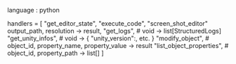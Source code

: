language : python

handlers = 
[
    "get_editor_state",
    "execute_code",
    "screen_shot_editor" output_path, resolution -> result,
    "get_logs", # void -> list[StructuredLogs]
    "get_unity_infos", # void -> { "unity_version":, etc. }
    "modify_object", # object_id, property_name, property_value -> result
    "list_object_properties", # object_id, property_path -> list[]
]
